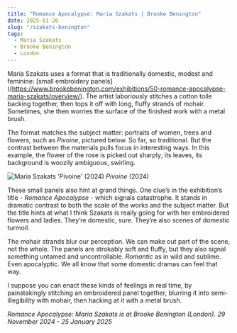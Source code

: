 ```yaml
---
title: "Romance Apocalypse: Maria Szakats | Brooke Benington"
date: 2025-01-26
slug: "/szakats-benington"
tags:
  - Maria Szakats
  - Brooke Benington
  - London
---
```


Maria Szakats uses a format that is traditionally domestic, modest and feminine: [small embroidery panels]((https://www.brookebenington.com/exhibitions/50-romance-apocalypse-maria-szakats/overview/). The artist laboriously stitches a cotton toile backing together, then tops it off with long, fluffy strands of mohair. Sometimes, she then worries the surface of the finished work with a metal brush.

The format matches the subject matter: portraits of women, trees and flowers, such as _Pivoine_, pictured below. So far, so traditional. But the contrast between the materials pulls focus in interesting ways. In this example, the flower of the rose is picked out sharply; its leaves, its background is woozily ambiguous, swirling.

![Maria Szakats 'Pivoine' (2024)](/szakats-benington-1.jpg)
_Pivoine_ (2024)

These small panels also hint at grand things. One clue’s in the exhibition’s title - _Romance Apocalypse -_ which signals catastrophe. It stands in dramatic contrast to both the scale of the works and the subject matter. But the title hints at what I think Szakats is really going for with her embroidered flowers and ladies. They’re domestic, sure. They’re also scenes of domestic turmoil.

The mohair strands blur our perception. We can make out part of the scene, not the whole. The panels are strokably soft and fluffy, but they also signal something untamed and uncontrollable. _Romantic_ as in wild and sublime. Even apocalyptic. We all know that some domestic dramas can feel that way.

I suppose you can enact these kinds of feelings in real time, by painstakingly stitching an embroidered panel together, blurring it into semi-illegibility with mohair, then hacking at it with a metal brush.

_Romance Apocalypse: Maria Szakats is at Brooke Benington (London). 29 November 2024 - 25 January 2025_
